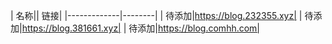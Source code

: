 


| 名称|| 链接|
|-------------|--------|
| 待添加|https://blog.232355.xyz|
| 待添加|https://blog.381661.xyz|
| 待添加|https://blog.comhh.com|
